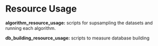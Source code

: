 # Resource Usage

**algorithm_resource_usage:** scripts for supsampling the datasets and running each algorithm.

**db_building_resource_usage:** scripts to measure database building
